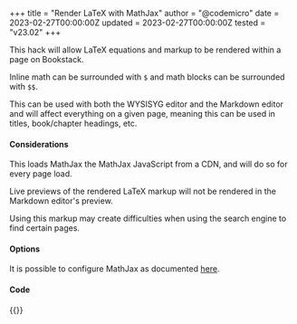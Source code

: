 +++
title = "Render LaTeX with MathJax"
author = "@codemicro"
date = 2023-02-27T00:00:00Z
updated = 2023-02-27T00:00:00Z
tested = "v23.02"
+++

This hack will allow LaTeX equations and markup to be rendered within a page on
Bookstack.

Inline math can be surrounded with `$` and math blocks can be surrounded with 
`$$`.

This can be used with both the WYSISYG editor and the Markdown editor and will
affect everything on a given page, meaning this can be used in titles,
book/chapter headings, etc.

#### Considerations

This loads MathJax the MathJax JavaScript from a CDN, and will do so for every 
page load.

Live previews of the rendered LaTeX markup will not be rendered in the Markdown
editor's preview.

Using this markup may create difficulties when using the search engine to find
certain pages.

#### Options

It is possible to configure MathJax as documented [here](https://docs.mathjax.org/en/latest/web/configuration.html).

#### Code

{{<hack file="head.html" type="head">}}
